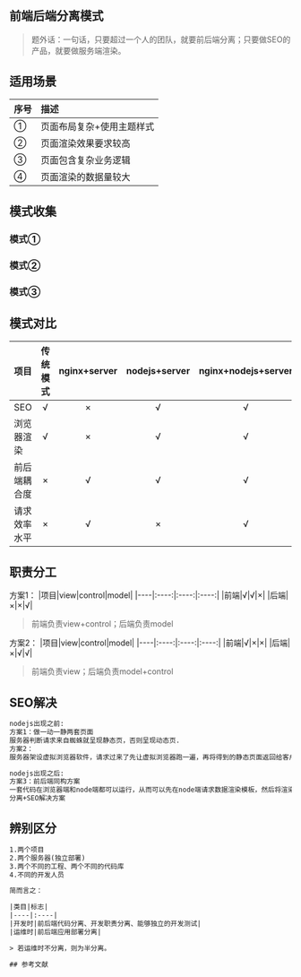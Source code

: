 ## 前端后端分离模式

> 题外话：一句话，只要超过一个人的团队，就要前后端分离；只要做SEO的产品，就要做服务端渲染。

## 适用场景

|序号|描述|
|----|:----|
|①|页面布局复杂+使用主题样式|
|②|页面渲染效果要求较高|
|③|页面包含复杂业务逻辑|
|④|页面渲染的数据量较大|


## 模式收集

### 模式①

### 模式②

### 模式③

## 模式对比

|项目|传统模式|nginx+server|nodejs+server|nginx+nodejs+server|
|----|:----:|:----:|:----:|:----:|
|SEO|√|×|√|√|
|浏览器渲染|√|×|√|√|
|前后端耦合度|×|√|√|√|
|请求效率水平|×|√|×|√|

## 职责分工

方案1：
|项目|view|control|model|
|----|:----:|:----:|:----:|
|前端|√|√|×|
|后端|×|×|√|

>前端负责view+control；后端负责model

方案2：
|项目|view|control|model|
|----|:----:|:----:|:----:|
|前端|√|×|×|
|后端|×|√|√|

> 前端负责view；后端负责model+control

## SEO解决

```html
nodejs出现之前:
方案1：做一动一静两套页面
服务器判断请求来自蜘蛛就呈现静态页，否则呈现动态页.
方案2：
服务器架设虚拟浏览器软件，请求过来了先让虚拟浏览器跑一遍，再将得到的静态页面返回给客户端.

nodejs出现之后:
方案3：前后端同构方案
一套代码在浏览器端和node端都可以运行，从而可以先在node端请求数据渲染模板，然后将渲染结果返回给浏览器最终呈现，是目前最完美的前后端
分离+SEO解决方案
```
## 辨别区分

```html
1.两个项目
2.两个服务器(独立部署)
3.两个不同的工程、两个不同的代码库
4.不同的开发人员

简而言之：

|类目|标志|
|----|:----|
|开发时|前后端代码分离、开发职责分离、能够独立的开发测试|
|运维时|前后端应用部署分离|

> 若运维时不分离，则为半分离。

## 参考文献




